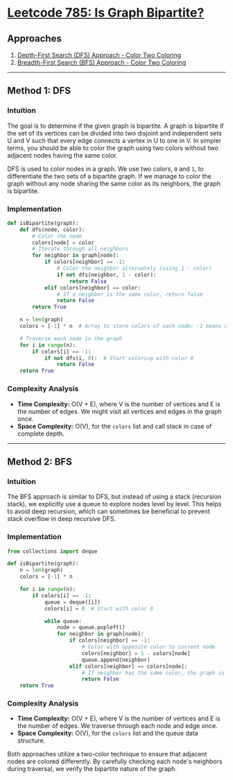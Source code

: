 # [Leetcode 785: Is Graph Bipartite?](https://leetcode.com/problems/is-graph-bipartite/)

## Approaches
1. [Depth-First Search (DFS) Approach - Color Two Coloring](#method-1-dfs)
2. [Breadth-First Search (BFS) Approach - Color Two Coloring](#method-2-bfs)

---

## Method 1: DFS

### Intuition

The goal is to determine if the given graph is bipartite. A graph is bipartite if the set of its vertices can be divided into two disjoint and independent sets U and V such that every edge connects a vertex in U to one in V. In simpler terms, you should be able to color the graph using two colors without two adjacent nodes having the same color.

DFS is used to color nodes in a graph. We use two colors, `0` and `1`, to differentiate the two sets of a bipartite graph. If we manage to color the graph without any node sharing the same color as its neighbors, the graph is bipartite.

### Implementation

```python
def isBipartite(graph):
    def dfs(node, color):
        # Color the node
        colors[node] = color
        # Iterate through all neighbors
        for neighbor in graph[node]:
            if colors[neighbor] == -1:
                # Color the neighbor alternately (using 1 - color)
                if not dfs(neighbor, 1 - color):
                    return False
            elif colors[neighbor] == color:
                # If a neighbor is the same color, return false
                return False
        return True

    n = len(graph)
    colors = [-1] * n  # Array to store colors of each node; -1 means uncolored

    # Traverse each node in the graph
    for i in range(n):
        if colors[i] == -1:
            if not dfs(i, 0):  # Start coloring with color 0
                return False
    return True
```

### Complexity Analysis
- **Time Complexity:** O(V + E), where V is the number of vertices and E is the number of edges. We might visit all vertices and edges in the graph once.
- **Space Complexity:** O(V), for the `colors` list and call stack in case of complete depth.

---

## Method 2: BFS

### Intuition

The BFS approach is similar to DFS, but instead of using a stack (recursion stack), we explicitly use a queue to explore nodes level by level. This helps to avoid deep recursion, which can sometimes be beneficial to prevent stack overflow in deep recursive DFS.

### Implementation

```python
from collections import deque

def isBipartite(graph):
    n = len(graph)
    colors = [-1] * n 

    for i in range(n):
        if colors[i] == -1:
            queue = deque([i])
            colors[i] = 0  # Start with color 0

            while queue:
                node = queue.popleft()
                for neighbor in graph[node]:
                    if colors[neighbor] == -1:
                        # Color with opposite color to current node
                        colors[neighbor] = 1 - colors[node]
                        queue.append(neighbor)
                    elif colors[neighbor] == colors[node]:
                        # If neighbor has the same color, the graph is not bipartite
                        return False
    return True
```

### Complexity Analysis
- **Time Complexity:** O(V + E), where V is the number of vertices and E is the number of edges. We traverse through each node and edge once.
- **Space Complexity:** O(V), for the `colors` list and the queue data structure.

Both approaches utilize a two-color technique to ensure that adjacent nodes are colored differently. By carefully checking each node's neighbors during traversal, we verify the bipartite nature of the graph.


